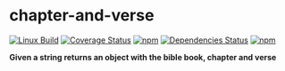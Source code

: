 # chapter-and-verse

[![Linux Build](https://img.shields.io/travis/danday74/chapter-and-verse/master.svg?label=linux)](https://travis-ci.org/danday74/chapter-and-verse)
[![Coverage Status](https://coveralls.io/repos/github/danday74/chapter-and-verse/badge.svg)](https://coveralls.io/github/danday74/chapter-and-verse)
[![npm](https://img.shields.io/npm/v/chapter-and-verse.svg)](https://www.npmjs.com/package/chapter-and-verse)
[![Dependencies Status](https://david-dm.org/danday74/chapter-and-verse/status.svg)](https://david-dm.org/danday74/chapter-and-verse)
[![npm](https://img.shields.io/npm/dm/chapter-and-verse.svg)](https://www.npmjs.com/package/chapter-and-verse)

**Given a string returns an object with the bible book, chapter and verse**

